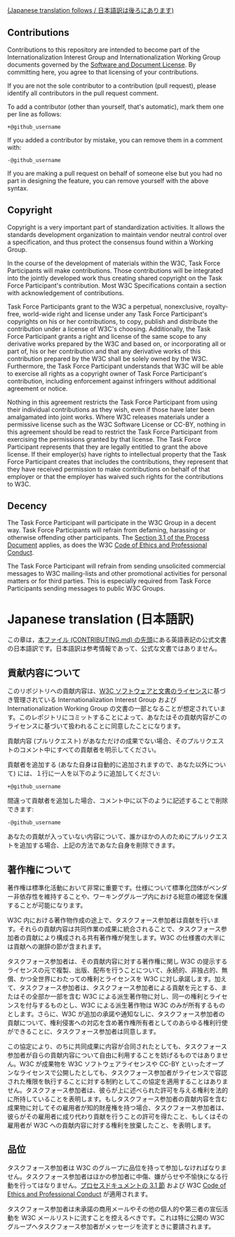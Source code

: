 [(Japanese translation follows / 日本語訳は後ろにあります)](#japanese-translation-%E6%97%A5%E6%9C%AC%E8%AA%9E%E8%A8%B3)

## Contributions

Contributions to this repository are intended to become part of the Internationalization Interest Group and Internationalization Working Group documents governed by the [Software and Document License](http://www.w3.org/Consortium/Legal/copyright-software). By committing here, you agree to that licensing of your contributions.

If you are not the sole contributor to a contribution (pull request), please identify all contributors in the pull request comment.

To add a contributor (other than yourself, that's automatic), mark them one per line as follows:

```
+@github_username
```

If you added a contributor by mistake, you can remove them in a comment with:

```
-@github_username
```

If you are making a pull request on behalf of someone else but you had no part in designing the feature, you can remove yourself with the above syntax.


## Copyright

Copyright is a very important part of standardization activities. It allows the standards development organization to maintain vendor neutral control over a specification, and thus protect the consensus found within a Working Group.

In the course of the development of materials within the W3C, Task Force Participants will make contributions. Those contributions will be integrated into the jointly developed work thus creating shared copyright on the Task Force Participant's contribution. Most W3C Specifications contain a section with acknowledgement of contributions.

Task Force Participants grant to the W3C a perpetual, nonexclusive, royalty-free, world-wide right and license under any Task Force Participant's copyrights on his or her contributions, to copy, publish and distribute the contribution under a license of W3C's choosing. Additionally, the Task Force Participant grants a right and license of the same scope to any derivative works prepared by the W3C and based on, or incorporating all or part of, his or her contribution and that any derivative works of this contribution prepared by the W3C shall be solely owned by the W3C. Furthermore, the Task Force Participant understands that W3C will be able to exercise all rights as a copyright owner of Task Force Participant's contribution, including enforcement against infringers without additional agreement or notice.

Nothing in this agreement restricts the Task Force Participant from using their individual contributions as they wish, even if those have later been amalgamated into joint works. Where W3C releases materials under a permissive license such as the W3C Software License or CC-BY, nothing in this agreement should be read to restrict the Task Force Participant from exercising the permissions granted by that license. The Task Force Participant represents that they are legally entitled to grant the above license. If their employer(s) have rights to intellectual property that the Task Force Participant creates that includes the contributions, they represent that they have received permission to make contributions on behalf of that employer or that the employer has waived such rights for the contributions to W3C.


## Decency

The Task Force Participant will participate in the W3C Group in a decent way. Task Force Participants will refrain from defaming, harassing or otherwise offending other participants. The [Section 3.1 of the Process Document](https://www.w3.org/2015/Process-20150901/#ParticipationCriteria) applies, as does the W3C [Code of Ethics and Professional Conduct](https://www.w3.org/Consortium/cepc/).

The Task Force Participant will refrain from sending unsolicited commercial messages to W3C mailing-lists and other promotional activities for personal matters or for third parties. This is especially required from Task Force Participants sending messages to public W3C Groups.

# Japanese translation (日本語訳)

この章は，<a href="#">本ファイル (CONTRIBUTING.md) の先頭</a>にある英語表記の公式文書の日本語訳です。日本語訳は参考情報であって、公式な文書ではありません。

## 貢献内容について

このリポジトリへの貢献内容は、[W3C ソフトウェアと文書のライセンス](http://www.w3.org/Consortium/Legal/copyright-software)に基づき管理されている Internationalization Interest Group および Internationalization Working Group の文書の一部となることが想定されています。このレポジトリにコミットすることによって、あなたはその貢献内容がこのライセンスに基づいて扱われることに同意したことになります。

貢献内容 (プルリクエスト) があなただけの成果でない場合、そのプルリクエストのコメント中にすべての貢献者を明示してください。

貢献者を追加する (あなた自身は自動的に追加されますので、あなた以外について) には、１行に一人を以下のように追加してください:

```
+@github_username
```

間違って貢献者を追加した場合、コメント中に以下のように記述することで削除できます:

```
-@github_username
```

あなたの貢献が入っていない内容について、誰かほかの人のためにプルリクエストを追加する場合、上記の方法であなた自身を削除できます。

## 著作権について

著作権は標準化活動において非常に重要です。仕様について標準化団体がベンダー非依存性を維持することや、ワーキンググループ内における総意の確認を保護することが可能になります。

W3C 内における著作物作成の途上で、タスクフォース参加者は貢献を行います。それらの貢献内容は共同作業の成果に統合されることで、タスクフォース参加者の貢献により構成される共有著作権が発生します。W3C の仕様書の大半には貢献への謝辞の節が含まれます。

タスクフォース参加者は、その貢献内容に対する著作権に関し W3C の提示するライセンスの元で複製、出版、配布を行うことについて、永続的、非独占的、無償、かつ全世界にわたっての権利とライセンスを W3C に対し承諾します。加えて、タスクフォース参加者は、タスクフォース参加者による貢献を元とする、またはその全部か一部を含む W3C による派生著作物に対し、同一の権利とライセンスを付与するものとし、W3C による派生著作物は W3C のみが所有するものとします。さらに、W3C が追加の承諾や通知なしに、タスクフォース参加者の貢献について、権利侵害への対応を含め著作権所有者としてのあらゆる権利行使ができることに、タスクフォース参加者は同意します。

この協定により、のちに共同成果に内容が合同されたとしても、タスクフォース参加者が自らの貢献内容について自由に利用することを妨げるものではありません。W3C が成果物を W3C ソフトウェアライセンスや CC-BY といったオープンなライセンスで公開したとしても、タスクフォース参加者がライセンスで容認された権限を執行することに対する制約としてこの協定を適用することはありません。タスクフォース参加者は、彼らが上に述べられた許可を与える権利を法的に所持していることを表明します。もしタスクフォース参加者の貢献内容を含む成果物に対してその雇用者が知的財産権を持つ場合、タスクフォース参加者は、彼らがその雇用者に成り代わり貢献を行うことの許可を得たこと、もしくはその雇用者が W3C への貢献内容に対する権利を放棄したこと、を表明します。

## 品位

タスクフォース参加者は W3C のグループに品位を持って参加しなければなりません。タスクフォース参加者はほかの参加者に中傷、嫌がらせや不愉快になる行動を行ってはなりません。[プロセスドキュメントの 3.1 節](https://www.w3.org/2015/Process-20150901/#ParticipationCriteria) および W3C [Code of Ethics and Professional Conduct](https://www.w3.org/Consortium/cepc/) が適用されます。

タスクフォース参加者は未承諾の商用メールやその他の個人的や第三者の宣伝活動を W3C メールリストに流すことを控えるべきです。これは特に公開の W3C グループへタスクフォース参加者がメッセージを流すときに要請されます。

